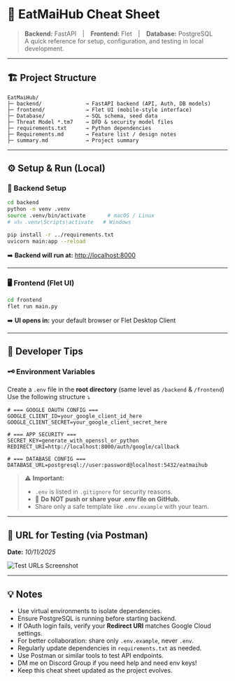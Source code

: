 # 🍱 EatMaiHub Cheat Sheet

> **Backend:** FastAPI | **Frontend:** Flet | **Database:** PostgreSQL  
> A quick reference for setup, configuration, and testing in local development.

---

## 🏗️ Project Structure

```
EatMaiHub/
├─ backend/              → FastAPI backend (API, Auth, DB models)
├─ frontend/             → Flet UI (mobile-style interface)
├─ Database/             → SQL schema, seed data
├─ Threat Model *.tm7    → DFD & security model files
├─ requirements.txt      → Python dependencies
├─ Requirements.md       → Feature list / design notes
├─ summary.md            → Project summary
```

---

## ⚙️ Setup & Run (Local)

### 🔧 Backend Setup

```bash
cd backend
python -m venv .venv
source .venv/bin/activate       # macOS / Linux
# หรือ .venv\Scripts\activate   # Windows

pip install -r ../requirements.txt
uvicorn main:app --reload
```

➡️ **Backend will run at:** [http://localhost:8000](http://localhost:8000)

---

### 🖥️ Frontend (Flet UI)

```bash
cd frontend
flet run main.py
```

➡️ **UI opens in:** your default browser or Flet Desktop Client

---

## 🧰 Developer Tips

### 🗝️ Environment Variables

Create a `.env` file in the **root directory** (same level as `/backend` & `/frontend`)  
Use the following structure ⤵️

```env
# === GOOGLE OAUTH CONFIG ===
GOOGLE_CLIENT_ID=your_google_client_id_here
GOOGLE_CLIENT_SECRET=your_google_client_secret_here

# === APP SECURITY ===
SECRET_KEY=generate_with_openssl_or_python
REDIRECT_URI=http://localhost:8000/auth/google/callback

# === DATABASE CONFIG ===
DATABASE_URL=postgresql://user:password@localhost:5432/eatmaihub
```

> ⚠️ **Important:**  
> - `.env` is listed in `.gitignore` for security reasons.  
> - 🚫 **Do NOT push or share your .env file on GitHub.**  
> - Share only a safe template like `.env.example` with your team.

---

## 🧪 URL for Testing (via Postman)
**Date:** *10/11/2025*

![Test URLs Screenshot](image.png)

---

## 💡 Notes

- Use virtual environments to isolate dependencies.  
- Ensure PostgreSQL is running before starting backend.  
- If OAuth login fails, verify your **Redirect URI** matches Google Cloud settings.  
- For better collaboration: share only `.env.example`, never `.env`.  
- Regularly update dependencies in `requirements.txt` as needed.
- Use Postman or similar tools to test API endpoints.
- DM me on Discord Group if you need help and need env keys!
- Keep this cheat sheet updated as the project evolves.